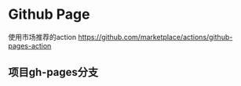 # Github Page
使用市场推荐的action https://github.com/marketplace/actions/github-pages-action

## 项目gh-pages分支
